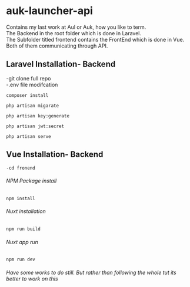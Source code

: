 # auk-launcher-api

Contains my last work at Aul or Auk, how you like to term. <br/>
The Backend in the root folder which is done in Laravel. <br/>
The Subfolder titled frontend contains the FrontEnd which is done in Vue. <br/>
Both of them communicating through API.<br/>

## Laravel Installation- Backend

-git clone full repo<br/>
-.env file modifcation<br/>

```
composer install
```

```
php artisan migarate
```

```
php artisan key:generate
```

```
php artisan jwt:secret
```

```
php artisan serve
```

## Vue Installation- Backend

```
-cd fronend
```
###### NPM Package install

```
npm install
```

###### Nuxt installation

```
npm run build
```

###### Nuxt app run

```
npm run dev
```

###### Have some works to do still. But rather than following the whole tut its better to work on this <br/>
